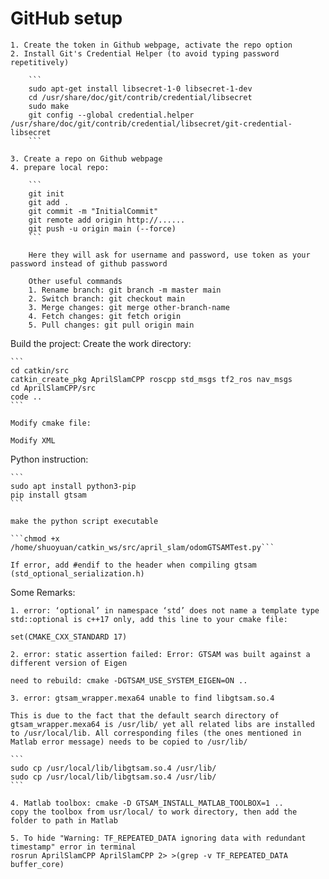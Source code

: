 # GitHub setup
	1. Create the token in Github webpage, activate the repo option
	2. Install Git's Credential Helper (to avoid typing password repetitively) 

		```
		sudo apt-get install libsecret-1-0 libsecret-1-dev
		cd /usr/share/doc/git/contrib/credential/libsecret
		sudo make
		git config --global credential.helper /usr/share/doc/git/contrib/credential/libsecret/git-credential-libsecret
		```

	3. Create a repo on Github webpage
	4. prepare local repo:

		```
		git init
		git add .
		git commit -m "InitialCommit"
		git remote add origin http://......
		git push -u origin main (--force)
		```

		Here they will ask for username and password, use token as your password instead of github password

		Other useful commands
		1. Rename branch: git branch -m master main
		2. Switch branch: git checkout main
		3. Merge changes: git merge other-branch-name
		4. Fetch changes: git fetch origin
		5. Pull changes: git pull origin main


Build the project: 
    Create the work directory:

	```
	cd catkin/src
	catkin_create_pkg AprilSlamCPP roscpp std_msgs tf2_ros nav_msgs
	cd AprilSlamCPP/src
	code ..
	```

    Modify cmake file:
    
    Modify XML
	


Python instruction:

	```
	sudo apt install python3-pip
	pip install gtsam
	```

	make the python script executable

	```chmod +x /home/shuoyuan/catkin_ws/src/april_slam/odomGTSAMTest.py```

	If error, add #endif to the header when compiling gtsam (std_optional_serialization.h)




Some Remarks: 

	1. error: ‘optional’ in namespace ‘std’ does not name a template type
	std::optional is c++17 only, add this line to your cmake file:

	set(CMAKE_CXX_STANDARD 17)

	2. error: static assertion failed: Error: GTSAM was built against a different version of Eigen

	need to rebuild: cmake -DGTSAM_USE_SYSTEM_EIGEN=ON ..

	3. error: gtsam_wrapper.mexa64 unable to find libgtsam.so.4

	This is due to the fact that the default search directory of gtsam_wrapper.mexa64 is /usr/lib/ yet all related libs are installed to /usr/local/lib. All corresponding files (the ones mentioned in Matlab error message) needs to be copied to /usr/lib/

	```
	sudo cp /usr/local/lib/libgtsam.so.4 /usr/lib/
	sudo cp /usr/local/lib/libgtsam.so.4 /usr/lib/
	```
		
	4. Matlab toolbox: cmake -D GTSAM_INSTALL_MATLAB_TOOLBOX=1 ..
	copy the toolbox from usr/local/ to work directory, then add the folder to path in Matlab

	5. To hide "Warning: TF_REPEATED_DATA ignoring data with redundant timestamp" error in terminal
	rosrun AprilSlamCPP AprilSlamCPP 2> >(grep -v TF_REPEATED_DATA buffer_core)
